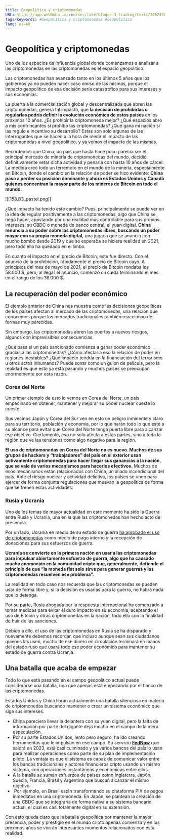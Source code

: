 ```yaml
---
title: Geopolítica y criptomonedas
URL: https://app.web3mba.io/courses/take/bloque-3-trading/texts/36624980-u3-03-i-geopolitica-y-criptomonedas
Tags/Keywords: #Geopolítica y criptomonedas #Geopolítica
lang: es-AR
---
```

# Geopolítica y criptomonedas
Uno de los espacios de influencia global donde comenzamos a analizar a las criptomonedas en las criptomonedas es el espacio geopolítico.

Las criptomonedas han avanzado tanto en los últimos 5 años que los gobiernos ya no pueden hacer caso omiso de las mismas, porque el impacto geopolítico de esa decisión sería catastrófico para sus intereses y sus economías. 

La puerta a la comercialización global y descentralizada que abren las criptomonedas, genera tal impacto, que **la decisión de prohibirlas o regularlas podría definir la evolución económica de estos países** en los próximos 10 años. ¿Es prohibir la criptomoneda mejor? ¿Qué espacios abro a mis contrincantes si prohíbo las criptomonedas? ¿Qué gana mi nación si las regulo e incentivo su desarrollo? Estas son solo algunas de las interrogantes que se hacen a la hora de medir el impacto de las criptomonedas a nivel geopolítico, y ya vemos el impacto de las mismas. 

Recordemos que China, un país que hasta hace poco parecía ser el principal mercado de minería de criptomonedas del mundo, decidió definitivamente vetar dicha actividad y penarla con hasta 10 años de cárcel. La medida creó todo un terremoto en el mundo de la minería, especialmente en Bitcoin, donde el cambio en la relación de poder se hizo evidente: **China paso a perder su posición dominante y ahora es Estados Unidos y Canadá quienes concentran la mayor parte de los mineros de Bitcoin en todo el mundo.** 

![[158.B3_pastel.png]]

¿Qué impacto ha tenido este cambio? Pues, principalmente se puede ver en la idea de regular positivamente a las criptomonedas, algo que China se negó hacer, apostando por una realidad más controlable para sus propios intereses: su CBDC o moneda de banco central, el yuan digital. **China renuncia a su poder sobre las criptomonedas libres, buscando un poder mayor con su propia moneda digital,** una jugada que se anunció con mucho bombo desde 2019 y que se esperaba se hiciera realidad en 2021, pero todo ello ha quedado en el limbo.

En cuanto el impacto en el precio de Bitcoin, este fue directo. Con el anuncio de la prohibición, rápidamente el precio de Bitcoin cayó. A principios del mes de mayo de 2021, el precio de Bitcoin rondaba los 58.000 $, pero, al llegar el anuncio, comenzó su caída terminando el mes en el rango de los 36.000 $. 

## La recuperación del poder económico
El ejemplo anterior de China nos muestra como las decisiones geopolíticas de los países afectan al mercado de las criptomonedas, una relación que conocemos porque los mercados tradicionales también reaccionan de formas muy parecidas. 

Sin embargo, las criptomonedas abren las puertas a nuevos riesgos, algunos con imprevisibles consecuencias. 

¿Qué pasa si un país sancionado comienza a ganar poder económico gracias a las criptomonedas? ¿Cómo afectaría eso la relación de poder en regiones inestables? ¿Qué impacto tendría en la financiación del terrorismo u otros actos inhumanos? Puede sonar como un guion de película, pero la realidad es que esto ya está pasando y muchos países se preocupan enormemente por esta razón. 

### Corea del Norte
Un primer ejemplo de esto lo vemos en Corea del Norte, un país empecinado en obtener, mantener y mejorar su poder nuclear cueste lo cueste. 

Sus vecinos Japón y Corea del Sur ven en esto un peligro inminente y claro para su territorio, población y economía, por lo que harán todo lo que esté a su alcance para evitar que Corea del Norte tenga puerta libre para alcanzar ese objetivo. Ciertamente, eso no solo afecta a estas partes, sino a toda la región que ve las tensiones como algo negativo para la región. 

**El uso de criptomonedas en Corea del Norte no es nuevo. Muchos de sus grupos de hackers y “trabajadores” del país en el exterior usan activamente criptomonedas para hacer llegar sus ganancias a la nación, que se vale de varios mecanismos para hacerlos efectivos.** Muchos de esos mecanismos están relacionados con China, un aliado incondicional del país. Ante el riesgo nuclear y actividad delictiva, los países se unen para ejercer de forma conjunta regulaciones que muevan la geopolítica de forma que se frenen estas actividades. 

### Rusia y Ucrania
Uno de los temas de mayor actualidad en este momento ha sido la Guerra entre Rusia y Ucrania, una en la que las criptomonedas han hecho acto de presencia. 

Por un lado, Ucrania en medio de su estado de guerra [ha aprobado el uso de criptomonedas](https://www.criptonoticias.com/comunidad/historico-ucrania-acepta-bitcoin-ethereum-costear-guerra/) como medio de pago interno y la recepción de donaciones para sus esfuerzos de guerra. 

**Ucrania se convierte en la primera nación en usar a las criptomonedas para impulsar abiertamente esfuerzo de guerra, algo que ha causado mucha conmoción en la comunidad cripto que, generalmente, defiende el principio de que “la moneda fíat solo sirve para generar guerras y las criptomonedas resuelven ese problema”.** 

La realidad en todo caso nos recuerda que las criptomonedas se pueden usar de forma libre y, si la decisión es usarlas para la guerra, no habrá nada que lo detenga. 

Por su parte, Rusia ahogada por la respuesta internacional ha comenzado a tomar medidas para evitar el duro impacto en su economía, aceptando el uso de Bitcoin y otras criptomonedas en la nación, todo ello con la finalidad de huir de las sanciones. 

Debido a ello, el uso de las criptomonedas en Rusia se ha disparado y nuevamente debemos recordar, que incluso aunque sean sus ciudadanos quienes las usen, mucho de ese dinero en circulación terminará en manos del estado ruso que usará todo ese poder económico para mantener su estado de guerra contra Ucrania. 

## Una batalla que acaba de empezar
Todo lo que está pasando en el campo geopolítico actual puede considerarse una batalla, una que apenas está empezando por el flanco de las criptomonedas.

Estados Unidos y China libran actualmente una batalla silenciosa en materia de criptomonedas buscando mantener o crear un sistema económico que siga sus intereses.

- China pareciera llevar la delantera con su yuan digital, pero la falta de información por parte del gigante deja mucho en el campo de la mera especulación. 
- Por su parte Estados Unidos, lento pero seguro, ha ido creando herramientas que le impulsan en ese campo. Su servicio [**FedNow**](https://www.frbservices.org/financial-services/fednow) que saldrá en 2023, está casi culminado y ya varios bancos del país lo usan para realizar operaciones como parte de su plan de implementación piloto. La ventaja es que el sistema es capaz de comunicar valor entre los bancos tradicionales y actores financieros cripto usando un mismo sistema, con operaciones instantáneas y económicas entre ellos. 
- A la batalla se suman esfuerzos de países como Inglaterra, Japón, Suecia, Francia, Brasil y Argentina que buscan alcanzar el mismo objetivo.
-  Por ejemplo, en Brasil están transformando su plataforma PIX de pagos inmediatos en una criptomoneda. En Japón, se plantean la creación de una CBDC que se integraría de forma nativa a su sistema bancario actual, el cual es casi totalmente digital en su extensión.

Con esto queda claro que la batalla geopolítica por mantener la mayor presencia, poder y prestigio en el mundo cripto apenas comienza y en los próximos años se vivirán interesantes momentos relacionados con esta realidad.
